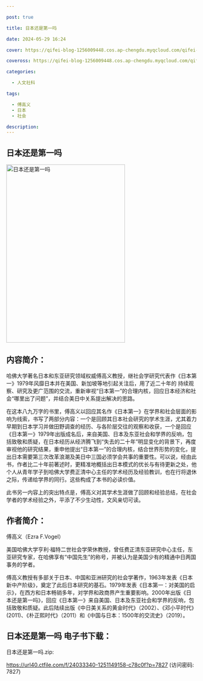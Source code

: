 ```yaml
---

post: true

title: 日本还是第一吗

date: 2024-05-29 16:24

cover: https://qifei-blog-1256009448.cos.ap-chengdu.myqcloud.com/qifei-blog/656a8232c458853aef6ae9c3.jpg

coveross: https://qifei-blog-1256009448.cos.ap-chengdu.myqcloud.com/qifei-blog/656a8232c458853aef6ae9c3.jpg

categories:

  - 人文社科

tags:

  - 傅高义
  - 日本
  - 社会

description:
---
```


## 日本还是第一吗
<img alt="日本还是第一吗 " class="aligncenter loaded" data-was-processed="true" decoding="async" fetchpriority="high" height="471" src="https://qifei-blog-1256009448.cos.ap-chengdu.myqcloud.com/qifei-blog/656a8232c458853aef6ae9c3.jpg " style="cursor: zoom-in;" width="314"/>

## 内容简介：

哈佛大学著名日本和东亚研究领域权威傅高义教授，继社会学研究代表作《日本第一》1979年风靡日本并在美国、新加坡等地引起关注后，用了近二十年的 持续观察、研究及更广范围的交流，重新审视“日本第一”的合理内核，回应日本经济和社会“哪里出了问题”，并结合美日中关系提出解决的思路。

在这本八九万字的书里，傅高义以回应其名作《日本第一》在学界和社会层面的影响为线索，书写了两部分内容：一个是回顾其日本社会研究的学术生涯，尤其着力早期到日本学习并做田野调查的经历、与各阶层交往的观察和收获，一个是回应《日本第一》1979年出版成名后，来自美国、日本及东亚社会和学界的反响，包括致敬和质疑，在日本经历从经济腾飞到“失去的二十年”明显变化的背景下，再度审视他的研究结果，重申他提出“日本第一”的合理内核，结合世界形势的变化，提出日本需要第三次改革浪潮及美日中三国必须学会共事的重要性。可以说，经由此书，作者比二十年前著述时，更精准地概括出日本模式的优长与有待更新之处，他个人从青年学子到哈佛大学费正清中心主任的学术经历及经验教训，也在行将退休之际，传递给学界的同行。这些构成了本书的必读价值。

此书另一内容上的突出特点是，傅高义对其学术生涯做了回顾和经验总结，在社会学者的学术经验之外，平添了不少生动性，文风亲切可读。

## 作者简介：

傅高义（Ezra F.Vogel）

美国哈佛大学亨利·福特二世社会学荣休教授，曾任费正清东亚研究中心主任，东亚研究专家，在哈佛享有“中国先生”的称号，并被认为是美国少有的精通中日两国事务的学者。

傅高义教授有多部关于日本、中国和亚洲研究的社会学著作，1963年发表《日本新中产阶级》，奠定了此后日本研究的基石。1979年发表《日本第一：对美国的启示》，在西方和日本畅销多年，对学界和政商界产生重要影响。2000年出版《日本还是第一吗》，回应《日本第一》来自美国、日本及东亚社会和学界的反响，包括致敬和质疑。此后陆续出版《中日美关系的黄金时代》（2002）、《邓小平时代》(2011)、《朴正熙时代》（2011）和《中国与日本：1500年的交流史》（2019）。

## 日本还是第一吗 电子书下载：

日本还是第一吗.zip: 

https://url40.ctfile.com/f/24033340-1251149158-c78c0f?p=7827 (访问密码: 7827)
